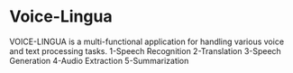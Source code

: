 # Voice-Lingua
 VOICE-LINGUA is a multi-functional application  for handling various voice and text processing tasks. 1-Speech Recognition 2-Translation 3-Speech Generation 4-Audio Extraction 5-Summarization
